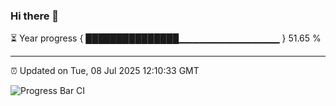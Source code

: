 ### Hi there 👋

⏳ Year progress { ███████████████▁▁▁▁▁▁▁▁▁▁▁▁▁▁▁ } 51.65 %

---

⏰ Updated on Tue, 08 Jul 2025 12:10:33 GMT

![Progress Bar CI](https://github.com/liununu/liununu/workflows/Progress%20Bar%20CI/badge.svg)
